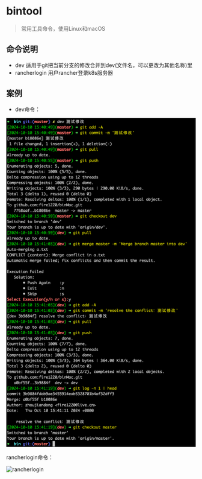 # bintool
> 常用工具命令，使用Linux和macOS
## 命令说明

- dev 适用于git把当前分支的修改合并到dev(文件名，可以更改为其他名称)里
- rancherlogin 用户rancher登录k8s服务器

## 案例

- dev命令：

![dev](.img/dev.png)

rancherlogin命令：

![rancherlogin](../Downloads/rancherlogin.png)
